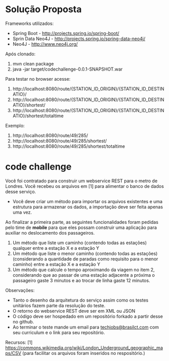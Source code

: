 Solução Proposta
================

Frameworks utilizados:

* Spring Boot - http://projects.spring.io/spring-boot/
* Sprin Data Neo4J - http://projects.spring.io/spring-data-neo4j/
* Neo4J - http://www.neo4j.org/

Após clonado:

1. mvn clean package
2. java -jar target/codechallenge-0.0.1-SNAPSHOT.war

Para testar no browser acesse:

1. http://localhost:8080/route/{STATION_ID_ORIGIN}/{STATION_ID_DESTINATIO}/
2. http://localhost:8080/route/{STATION_ID_ORIGIN}/{STATION_ID_DESTINATIO}/shortest/
3. http://localhost:8080/route/{STATION_ID_ORIGIN}/{STATION_ID_DESTINATIO}/shortest/totaltime

Exemplo:
1. http://localhost:8080/route/49/285/
2. http://localhost:8080/route/49/285/shortest/
3. http://localhost:8080/route/49/285/shortest/totaltime



code challenge
==============

Você foi contratado para construir um webservice REST para o metro de Londres. Você recebeu os arquivos em [1] para alimentar o banco de dados desse serviço. 

* Você deve criar um método para importar os arquivos existentes e uma estrutura para armazenar os dados, a importação deve ser feita apenas uma vez. 

Ao finalizar a primeira parte, as seguintes funcionalidades foram pedidas pelo time de **mobile** para que eles possam construir uma aplicação para auxiliar no deslocamento dos passageiros. 

1. Um método que liste um caminho (contendo todas as estações) qualquer entre a estação X e a estação Y 
2. Um método que liste o menor caminho (contendo todas as estações) (considerando a quantidade de paradas como requisito para o menor caminho) entre a estação X e a estação Y
3. Um método que calcule o tempo aproximando da viagem no item 2, considerando que ao passar de uma estação adjacente a próxima o passageiro gaste 3 minutos e ao trocar de linha gaste 12 minutos. 

Observações: 

* Tanto o desenho da arquitetura do serviço assim como os testes unitários fazem parte da resolução do teste. 
* O retorno do webservice REST deve ser em XML ou JSON 
* O código deve ser hospedado em um repositório forkado a partir desse no github. 
* Ao terminar o teste mande um email para techjobs@brasilct.com com seu curriculum e o link para seu repositório.


Recursos: 
[1] https://commons.wikimedia.org/wiki/London_Underground_geographic_maps/CSV (para facilitar os arquivos foram inseridos no respositório.) 

